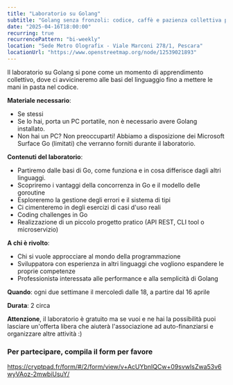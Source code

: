 ```yaml
---
title: "Laboratorio su Golang"
subtitle: "Golang senza fronzoli: codice, caffè e pazienza collettiva per capire cosa sono 'ste goroutine"
date: "2025-04-16T18:00:00"
recurring: true
recurrencePattern: "bi-weekly"
location: "Sede Metro Olografix - Viale Marconi 278/1, Pescara"
locationUrl: "https://www.openstreetmap.org/node/12539021893"
---
```


Il laboratorio su Golang si pone come un momento di apprendimento collettivo, dove ci avvicineremo alle basi del linguaggio fino a mettere le mani in pasta nel codice.

**Materiale necessario**:

- Se stessi
- Se lo hai, porta un PC portatile, non è necessario avere Golang installato. 
- Non hai un PC? Non preoccuparti! Abbiamo a disposizione dei Microsoft Surface Go (limitati) che verranno forniti durante il laboratorio.

**Contenuti del laboratorio**:

- Partiremo dalle basi di Go, come funziona e in cosa differisce dagli altri linguaggi.
- Scopriremo i vantaggi della concorrenza in Go e il modello delle goroutine
- Esploreremo la gestione degli errori e il sistema di tipi
- Ci cimenteremo in degli esercizi di casi d'uso reali
- Coding challenges in Go
- Realizzazione di un piccolo progetto pratico (API REST, CLI tool o microservizio)

**A chi è rivolto**:
- Chi si vuole approcciare al mondo della programmazione
- Sviluppatorə con esperienza in altri linguaggi che vogliono espandere le proprie competenze
- Professionistə interessatə alle performance e alla semplicità di Golang

**Quando**: ogni due settimane il mercoledì dalle 18, a partire dal 16 aprile

**Durata**: 2 circa

**Attenzione**, il laboratorio è gratuito ma se vuoi e ne hai la possibilità puoi lasciare un'offerta libera che aiuterà l'associazione ad auto-finanziarsi e organizzare altre attività :)

### Per partecipare, compila il form per favore

https://cryptpad.fr/form/#/2/form/view/v+AcUYbnIQCw+09svwIsZwa53v6wyVAoz-2mwbiUsuY/